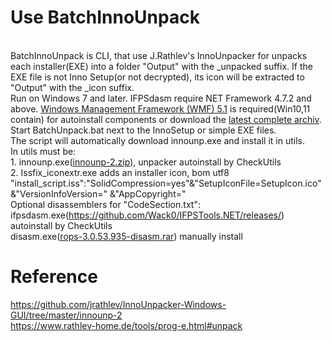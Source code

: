 # Use BatchInnoUnpack
<br>BatchInnoUnpack is CLI, that use J.Rathlev's InnoUnpacker for unpacks each installer(EXE) into a folder "Output" with the _unpacked suffix.
If the EXE file is not Inno Setup(or not decrypted), its icon will be extracted to "Output" with the _icon suffix.
<br>Run on Windows 7 and later. IFPSdasm require NET Framework 4.7.2 and above. [Windows Management Framework (WMF) 5.1](https://www.microsoft.com/en-us/download/details.aspx?id=54616&msockid=14111bf5f44a694b1ced0e47f53f6822) is required(Win10,11 contain) for autoinstall components or download the [latest complete archiv](https://disk.yandex.ru/d/izU_tWfE_oJ43Q).
<br>Start BatchUnpack.bat next to the InnoSetup or simple EXE files.
<br>The script will automatically download innounp.exe and install it in utils.
<br>In utils must be:
<br>1. innounp.exe([innounp-2.zip](https://github.com/jrathlev/InnoUnpacker-Windows-GUI/raw/refs/heads/master/innounp-2/bin/innounp-2.zip)), unpacker autoinstall by CheckUtils
<br>2. Issfix_iconextr.exe adds an installer icon, bom utf8  "install_script.iss":"SolidCompression=yes"&"SetupIconFile=SetupIcon.ico"&"VersionInfoVersion=" &"AppCopyright="
<br>Optional disassemblers for "CodeSection.txt":
<br> ifpsdasm.exe(https://github.com/Wack0/IFPSTools.NET/releases/) autoinstall by CheckUtils
<br> disasm.exe([rops-3.0.53.935-disasm.rar](https://sourceforge.net/projects/innounp/files/other%20stuff/ROPS%20Disassembler/rops-3.0.53.935-disasm.rar)) manually install
# Reference
<p2>https://github.com/jrathlev/InnoUnpacker-Windows-GUI/tree/master/innounp-2
<br>https://www.rathlev-home.de/tools/prog-e.html#unpack
